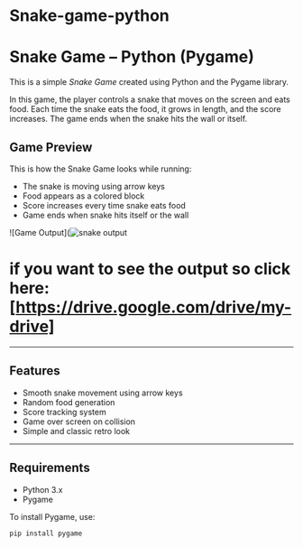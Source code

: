 # Snake-game-python
# Snake Game – Python (Pygame)

This is a simple *Snake Game* created using Python and the Pygame library.

In this game, the player controls a snake that moves on the screen and eats food. Each time the snake eats the food, it grows in length, and the score increases. The game ends when the snake hits the wall or itself.

## Game Preview

This is how the Snake Game looks while running:

- The snake is moving using arrow keys
- Food appears as a colored block
- Score increases every time snake eats food
- Game ends when snake hits itself or the wall

![Game Output](![snake output](https://github.com/user-attachments/assets/ce80392e-1726-4b11-9f25-0aff7ebae95d)


 # if you want to see the output so click here: [https://drive.google.com/drive/my-drive]

---

## Features

- Smooth snake movement using arrow keys
- Random food generation
- Score tracking system
- Game over screen on collision
- Simple and classic retro look

---

## Requirements

- Python 3.x
- Pygame

To install Pygame, use:

```bash
pip install pygame
